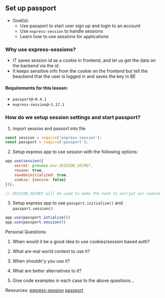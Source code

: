 ## Set up passport

- Goal(s):
    * Use passport to start user sign up and login to an account
    * Use `express-session` to handle sessions 
    * Learn how to use sessions for applications

### Why use express-sessions?
- IT saves session id as a cookie in frontend, and let us get the data on the backend via the id. 
- It keeps sensitive info from the cookie on the frontend but tell the beackend that the user is logged in and saves the key in BE

#### Requirements for this lesson:
- `passport@~0.4.1`
- `express-session@~1.17.1`

### How do we setup session settings and start passport?

1. import session and passort into file

```js
const session = require('express-session');
const passport = require('passport');
```


2. Setup express app to use session with the following options:

```js
app.use(session({
    secret: process.env.SESSION_SECRET,
    resave: true,
    saveUninitialized: true,
    cookie: {secure: false}
}));

// SESSION_SECRET will be used to make the hash to encrypt our cookie
```

3. Setup express app to use `passport.initialize()` and `passport.session()`

```js
app.use(passport.intialize())
app.use(passport.session())
```


Personal Questions:

1. When would it be a good idea to use cookies/session based auth? 

2. What are real world context to use it?

3. When shouldn'y you use it?

4. What are better alternatives to it?

5. Give code examples in each case to the above questions...


Resources: 
[express-session](https://www.npmjs.com/package/express-session)
[passport](https://www.npmjs.com/package/passport)